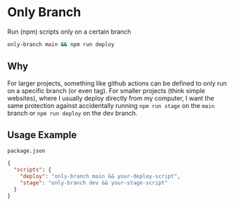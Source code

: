 # Only Branch

Run (npm) scripts only on a certain branch

```bash
only-branch main && npm run deploy
```

## Why

For larger projects, something like github actions can be defined to only run on a specific branch (or even tag). For smaller projects (think simple websites), where I usually deploy directly from my computer, I want the same protection against accidentally running `npm run stage` on the `main` branch or `npm run deploy` on the dev branch.

## Usage Example

`package.json`

```json
{
  "scripts": {
    "deploy": "only-branch main && your-deploy-script",
    "stage": "only-branch dev && your-stage-script"
  }
}
```
